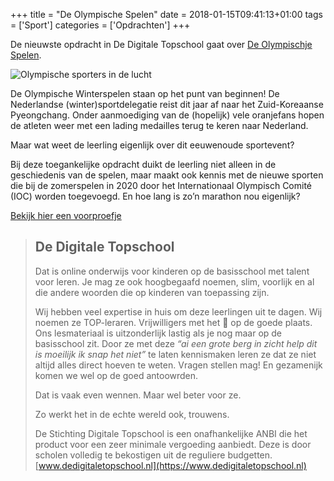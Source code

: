 +++
title = "De Olympische Spelen"
date = 2018-01-15T09:41:13+01:00
tags = ['Sport']
categories = ['Opdrachten']
+++

De nieuwste opdracht in De Digitale Topschool gaat over [De Olympischje Spelen](https://www.dedigitaletopschool.nl/voorproefjes/178-de-olympische-spelen).

![Olympische sporters in de lucht](/img/opdrachtens/Photos-and-Videos-mosaic-06.jpg)

De Olympische Winterspelen staan op het punt van beginnen! De Nederlandse (winter)sportdelegatie reist dit jaar af naar het Zuid-Koreaanse Pyeongchang. Onder aanmoediging van de (hopelijk) vele oranjefans hopen de atleten weer met een lading medailles terug te keren naar Nederland.

 Maar wat weet de leerling eigenlijk over dit eeuwenoude sportevent?

Bij deze toegankelijke opdracht duikt de leerling niet alleen in de geschiedenis van de spelen, maar maakt ook kennis met de nieuwe sporten die bij de zomerspelen in 2020 door het Internationaal Olympisch Comité (IOC) worden toegevoegd. En hoe lang is zo’n marathon nou eigenlijk?

[Bekijk hier een voorproefje](https://www.dedigitaletopschool.nl/voorproefjes/171-de-jachtluipaard)

> ## De Digitale Topschool
>
> Dat is online onderwijs voor kinderen op de basisschool met talent voor leren.
> Je mag ze ook hoogbegaafd noemen, slim, voorlijk en al die andere woorden die
> op kinderen van toepassing zijn.
>
> Wij hebben veel expertise in huis om deze leerlingen uit te dagen. Wij noemen
> ze TOP-leraren. Vrijwilligers met het 💜 op de goede plaats. Ons lesmateriaal
> is uitzonderlijk lastig als je nog maar op de basisschool zit. Door ze met deze
_“ai een grote berg in zicht help dit is moeilijk ik snap het niet”_ te laten kennismaken leren ze dat ze niet
> altijd alles direct hoeven te weten. Vragen stellen mag!
> En gezamenijk komen we wel op de goed antoowrden.
>
> Dat is vaak even wennen. Maar wel beter voor ze.
>
> Zo werkt het in de echte wereld ook, trouwens.
>
> De Stichting Digitale Topschool is een onafhankelijke ANBI die het product voor
> een zeer minimale vergoeding aanbiedt. Deze is door scholen volledig te
> bekostigen uit de reguliere budgetten. [www.dedigitaletopschool.nl](https://www.dedigitaletopschool.nl)
